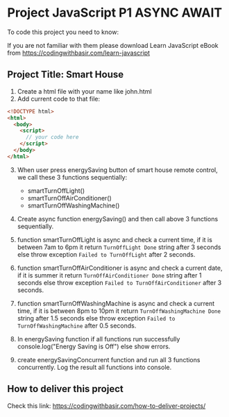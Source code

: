 # Project JavaScript P1 ASYNC AWAIT

To code this project you need to know:

If you are not familiar with them please download Learn JavaScript eBook from https://codingwithbasir.com/learn-javascript

## Project Title: Smart House

1. Create a html file with your name like john.html
2. Add current code to that file:

```html
<!DOCTYPE html>
<html>
  <body>
    <script>
      // your code here
    </script>
  </body>
</html>
```

3. When user press energySaving button of smart house remote control, we call these 3 functions sequentially:

   - smartTurnOffLight()
   - smartTurnOffAirConditioner()
   - smartTurnOffWashingMachine()

4. Create async function energySaving() and then call above 3 functions sequentially.

5. function smartTurnOffLight is async and check a current time, if it is between 7am to 6pm it return `TurnOffLight Done` string after 3 seconds else throw exception `Failed to TurnOffLight` after 2 seconds.

6. function smartTurnOffAirConditioner is async and check a current date, if it is summer it return `TurnOffAirConditioner Done` string after 1 seconds else throw exception `Failed to TurnOffAirConditioner` after 3 seconds.

7. function smartTurnOffWashingMachine is async and check a current time, if it is between 8pm to 10pm it return `TurnOffWashingMachine Done` string after 1.5 seconds else throw exception `Failed to TurnOffWashingMachine` after 0.5 seconds.

8. In energySaving function if all functions run successfully console.log("Energy Saving is Off") else show errors.

9. create energySavingConcurrent function and run all 3 functions concurrently. Log the result all functions into console.

## How to deliver this project

Check this link: https://codingwithbasir.com/how-to-deliver-projects/
